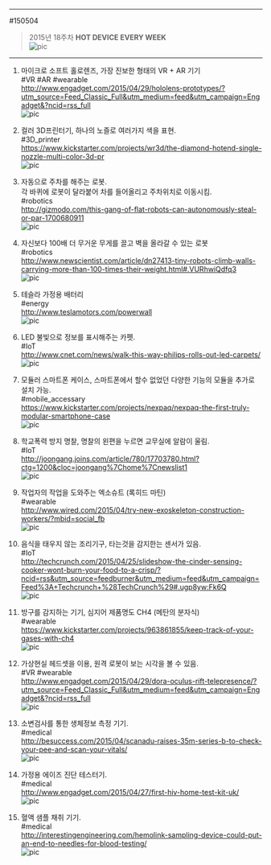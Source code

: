                           
---                                
#150504       
> 2015년 18주차 **HOT DEVICE EVERY WEEK**             
> ![pic](../image/MAIN.png)            
                            
---                                
1. 마이크로 소프트 홀로렌즈, 가장 진보한 형태의 VR + AR 기기  
#VR #AR #wearable   
http://www.engadget.com/2015/04/29/hololens-prototypes/?utm_source=Feed_Classic_Full&utm_medium=feed&utm_campaign=Engadget&?ncid=rss_full  
![pic](../image/150504/1.jpg)  
  
2. 컬러 3D프린터기, 하나의 노즐로 여러가지 색을 표현.  
#3D_printer  
https://www.kickstarter.com/projects/wr3d/the-diamond-hotend-single-nozzle-multi-color-3d-pr  
![pic](../image/150504/2.jpg)  
  
3. 자동으로 주차를 해주는 로봇.  
각 바퀴에 로봇이 달라붙어 차를 들어올리고 주차위치로 이동시킴.  
#robotics  
http://gizmodo.com/this-gang-of-flat-robots-can-autonomously-steal-or-par-1700680911  
![pic](../image/150504/3.jpg)  
  
4. 자신보다 100배 더 무거운 무게를 끌고 벽을 올라갈 수 있는 로봇  
#robotics  
http://www.newscientist.com/article/dn27413-tiny-robots-climb-walls-carrying-more-than-100-times-their-weight.html#.VURhwiQdfq3  
![pic](../image/150504/4.png)  
  
5. 테슬라 가정용 배터리  
#energy  
http://www.teslamotors.com/powerwall  
![pic](../image/150504/5.jpg)  
  
6. LED 불빛으로 정보를 표시해주는 카펫.   
#IoT  
http://www.cnet.com/news/walk-this-way-philips-rolls-out-led-carpets/  
![pic](../image/150504/6.png)  
  
7. 모듈러 스마트폰 케이스, 스마트폰에서 할수 없었던 다양한 기능의 모듈을 추가로 설치 가능.  
#mobile_accessary  
https://www.kickstarter.com/projects/nexpaq/nexpaq-the-first-truly-modular-smartphone-case  
![pic](../image/150504/7.png)  
  
8. 학교폭력 방지 명찰, 명찰의 왼편을 누르면 교무실에 알람이 울림.  
#IoT  
http://joongang.joins.com/article/780/17703780.html?ctg=1200&cloc=joongang%7Chome%7Cnewslist1  
![pic](../image/150504/8.jpg)  
  
9. 작업자의 작업을 도와주는 엑소슈트 (록히드 마틴)  
#wearable  
http://www.wired.com/2015/04/try-new-exoskeleton-construction-workers/?mbid=social_fb  
![pic](../image/150504/9.jpg)  
  
10. 음식을 태우지 않는 조리기구,  타는것을 감지한는 센서가 있음.  
#IoT  
http://techcrunch.com/2015/04/25/slideshow-the-cinder-sensing-cooker-wont-burn-your-food-to-a-crisp/?ncid=rss&utm_source=feedburner&utm_medium=feed&utm_campaign=Feed%3A+Techcrunch+%28TechCrunch%29#.ugp8yw:Fk6Q  
![pic](../image/150504/10.jpg)  
  
11. 방구를 감지하는 기기, 심지어 제품명도 CH4 (메탄의 분자식)  
#wearable  
https://www.kickstarter.com/projects/963861855/keep-track-of-your-gases-with-ch4  
![pic](../image/150504/11.jpg)  
  
12. 가상현실 헤드셋을 이용, 원격 로봇이 보는 시각을 볼 수 있음.  
#VR #wearable  
http://www.engadget.com/2015/04/29/dora-oculus-rift-telepresence/?utm_source=Feed_Classic_Full&utm_medium=feed&utm_campaign=Engadget&?ncid=rss_full  
![pic](../image/150504/12.png)  
  
13. 소변검사를 통한 생체정보 측정 기기.  
#medical  
http://besuccess.com/2015/04/scanadu-raises-35m-series-b-to-check-your-pee-and-scan-your-vitals/  
![pic](../image/150504/13.jpg)  
  
14. 가정용 에이즈 진단 테스터기.  
#medical  
http://www.engadget.com/2015/04/27/first-hiv-home-test-kit-uk/  
![pic](../image/150504/14.jpg)  
  
15. 혈액 샘플 채취 기기.  
#medical  
http://interestingengineering.com/hemolink-sampling-device-could-put-an-end-to-needles-for-blood-testing/  
![pic](../image/150504/15.jpg)  
  
  
  
